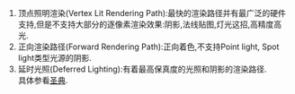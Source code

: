 1. 顶点照明渲染(Vertex Lit Rendering Path):最快的渲染路径并有最广泛的硬件支持,但是不支持大部分的逐像素渲染效果:阴影,法线贴图,灯光这招,高精度高光.
2. 正向渲染路径(Forward Rendering Path):正向着色,不支持Point light, Spot light类型光源的阴影.
3. 延时光照(Deferred Lighting):有着最高保真度的光照和阴影的渲染路径.  
具体参看[圣典](http://game.ceeger.com/Manual/RenderingPaths.html).